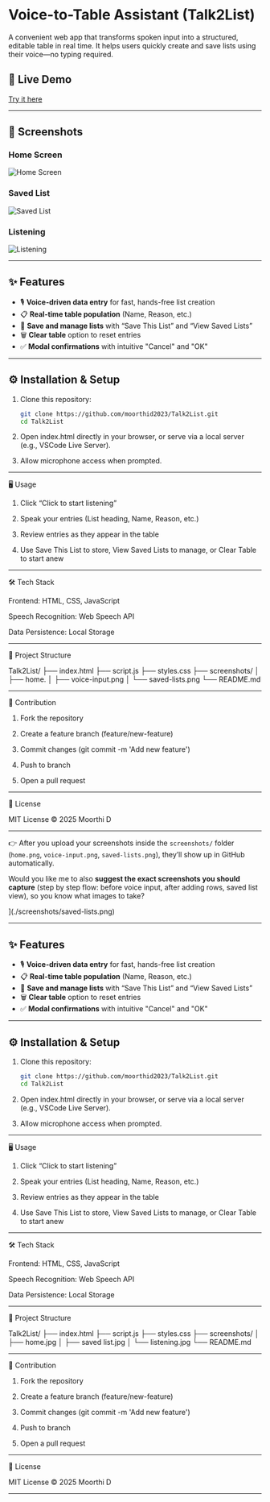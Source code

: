 
# Voice-to-Table Assistant (Talk2List)

A convenient web app that transforms spoken input into a structured, editable table in real time. It helps users quickly create and save lists using their voice—no typing required.

## 🚀 Live Demo
[Try it here](https://moorthid2023.github.io/Talk2List/)

---

## 📸 Screenshots

### Home Screen
![Home Screen](./screenshots/home.jpg)

### Saved List
![Saved List](./screenshots/savedList.jpg)

### Listening
![Listening](./screenshots/listening.jpg)


---

## ✨ Features
- 🎙️ **Voice-driven data entry** for fast, hands-free list creation  
- 📋 **Real-time table population** (Name, Reason, etc.)  
- 💾 **Save and manage lists** with “Save This List” and “View Saved Lists”  
- 🗑️ **Clear table** option to reset entries  
- ✅ **Modal confirmations** with intuitive "Cancel" and "OK"  

---

## ⚙️ Installation & Setup

1. Clone this repository:
   ```bash
   git clone https://github.com/moorthid2023/Talk2List.git
   cd Talk2List

2. Open index.html directly in your browser, or serve via a local server (e.g., VSCode Live Server).


3. Allow microphone access when prompted.




---

🖥️ Usage

1. Click “Click to start listening”


2. Speak your entries (List heading, Name, Reason, etc.)


3. Review entries as they appear in the table


4. Use Save This List to store, View Saved Lists to manage, or Clear Table to start anew




---

🛠️ Tech Stack

Frontend: HTML, CSS, JavaScript

Speech Recognition: Web Speech API

Data Persistence: Local Storage



---

📂 Project Structure

Talk2List/
├── index.html
├── script.js
├── styles.css
├── screenshots/
│   ├── home.
│   ├── voice-input.png
│   └── saved-lists.png
└── README.md


---

🤝 Contribution

1. Fork the repository


2. Create a feature branch (feature/new-feature)


3. Commit changes (git commit -m 'Add new feature')


4. Push to branch


5. Open a pull request




---

📜 License

MIT License © 2025 Moorthi D

---

👉 After you upload your screenshots inside the `screenshots/` folder (`home.png`, `voice-input.png`, `saved-lists.png`), they’ll show up in GitHub automatically.  

Would you like me to also **suggest the exact screenshots you should capture** (step by step flow: before voice input, after adding rows, saved list view), so you know what images to take?

](./screenshots/saved-lists.png)

---

## ✨ Features
- 🎙️ **Voice-driven data entry** for fast, hands-free list creation  
- 📋 **Real-time table population** (Name, Reason, etc.)  
- 💾 **Save and manage lists** with “Save This List” and “View Saved Lists”  
- 🗑️ **Clear table** option to reset entries  
- ✅ **Modal confirmations** with intuitive "Cancel" and "OK"  

---

## ⚙️ Installation & Setup

1. Clone this repository:
   ```bash
   git clone https://github.com/moorthid2023/Talk2List.git
   cd Talk2List

2. Open index.html directly in your browser, or serve via a local server (e.g., VSCode Live Server).


3. Allow microphone access when prompted.




---

🖥️ Usage

1. Click “Click to start listening”


2. Speak your entries (List heading, Name, Reason, etc.)


3. Review entries as they appear in the table


4. Use Save This List to store, View Saved Lists to manage, or Clear Table to start anew




---

🛠️ Tech Stack

Frontend: HTML, CSS, JavaScript

Speech Recognition: Web Speech API

Data Persistence: Local Storage



---

📂 Project Structure

Talk2List/
├── index.html
├── script.js
├── styles.css
├── screenshots/
│   ├── home.jpg
│   ├── saved list.jpg
│   └── listening.jpg
└── README.md


---

🤝 Contribution

1. Fork the repository


2. Create a feature branch (feature/new-feature)


3. Commit changes (git commit -m 'Add new feature')


4. Push to branch


5. Open a pull request




---

📜 License

MIT License © 2025 Moorthi D

---



